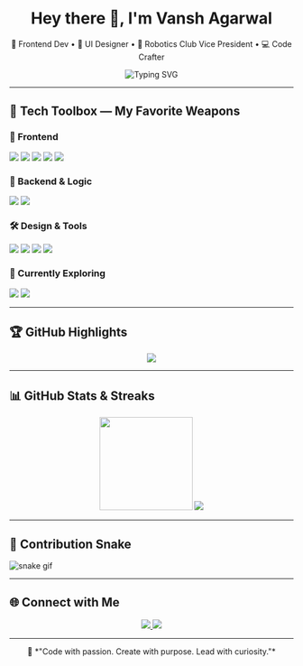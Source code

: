 <h1 align="center">Hey there 👋, I'm Vansh Agarwal</h1>
<p align="center">
  🚀 Frontend Dev • 🎨 UI Designer • 🤖 Robotics Club Vice President • 💻 Code Crafter
</p>

<p align="center">
  <img src="https://readme-typing-svg.demolab.com?font=Fira+Code&weight=600&size=22&pause=1000&color=00FFD1&center=true&vCenter=true&width=435&lines=Frontend+Developer;UI+Designer+%7C+Hackathon+Enthusiast;Let's+build+cool+things+together!" alt="Typing SVG" />
</p>

---

## 🔧 Tech Toolbox — My Favorite Weapons

### 🚀 Frontend
<p>
  <img src="https://img.shields.io/badge/-React-61DAFB?style=for-the-badge&logo=react&logoColor=white" />
  <img src="https://img.shields.io/badge/-Next.js-000000?style=for-the-badge&logo=nextdotjs" />
  <img src="https://img.shields.io/badge/-JavaScript-F7DF1E?style=for-the-badge&logo=javascript&logoColor=black" />
  <img src="https://img.shields.io/badge/-HTML5-E34F26?style=for-the-badge&logo=html5&logoColor=white" />
  <img src="https://img.shields.io/badge/-CSS3-1572B6?style=for-the-badge&logo=css3" />
</p>

### 🧠 Backend & Logic
<p>
  <img src="https://img.shields.io/badge/-Python-3776AB?style=for-the-badge&logo=python&logoColor=white" />
  <img src="https://img.shields.io/badge/-Java-007396?style=for-the-badge&logo=java&logoColor=white" />
</p>

### 🛠️ Design & Tools
<p>
  <img src="https://img.shields.io/badge/-Figma-F24E1E?style=for-the-badge&logo=figma&logoColor=white" />
  <img src="https://img.shields.io/badge/-Git-F05032?style=for-the-badge&logo=git&logoColor=white" />
  <img src="https://img.shields.io/badge/-Vercel-000000?style=for-the-badge&logo=vercel&logoColor=white" />
  <img src="https://img.shields.io/badge/-VSCode-007ACC?style=for-the-badge&logo=visual-studio-code&logoColor=white" />
</p>

### 🌱 Currently Exploring
<p>
  <img src="https://img.shields.io/badge/-TypeScript-3178C6?style=for-the-badge&logo=typescript&logoColor=white" />
  <img src="https://img.shields.io/badge/-Tailwind_CSS-38B2AC?style=for-the-badge&logo=tailwind-css&logoColor=white" />
</p>

---

## 🏆 GitHub Highlights

<p align="center">
  <img src="https://github-profile-trophy.vercel.app/?username=Vansh0204&theme=radical&no-frame=true&no-bg=true&margin-w=10" />
</p>

---

## 📊 GitHub Stats & Streaks

<p align="center">
  <img src="https://github-readme-stats.vercel.app/api?username=Vansh0204&show_icons=true&theme=tokyonight&hide=prs&count_private=true" height="165">
  <img src="https://github-readme-streak-stats.herokuapp.com/?user=Vansh0204&theme=tokyonight" />
</p>

---

## 🐍 Contribution Snake

![snake gif](https://github.com/ooalberto/github-contribution-grid-snake.svg)

---

## 🌐 Connect with Me

<p align="center">
  <a href="https://portfolio-2-0-murex-three.vercel.app" target="_blank">
    <img src="https://img.shields.io/badge/Portfolio-16A085?style=for-the-badge&logo=vercel&logoColor=white" />
  </a>
  <a href="https://www.linkedin.com/in/vansh-agarwal-0413j/" target="_blank">
    <img src="https://img.shields.io/badge/LinkedIn-0077B5?style=for-the-badge&logo=linkedin&logoColor=white" />
  </a>
</p>

---

<p align="center">
  💬 *"Code with passion. Create with purpose. Lead with curiosity."*
</p>
